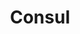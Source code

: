 ---
codehost: https://github.com/hashicorp/consul
logohandle: consulio
sort: consul
title: Consul
website: https://www.consul.io/
---